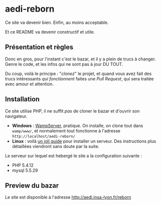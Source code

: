 # aedi-reborn
Ce site va devenir bien. Enfin, au moins acceptable.

Et ce README va devenir constructif et utile.

## Présentation et règles

Donc en gros, pour l'instant c'est le bazar, et il y a plein de trucs à changer. Genre le code, et les infos qui ne sont pas à jour DU TOUT.

Du coup, voilà le principe : "*clonez*" le projet, et quand vous avez fait des trucs intéressants *qui fonctionnent* faites une *Pull Request*, qui sera traitée avec amour et attention.

## Installation

Ce site utilise PHP, il ne suffit *pas* de cloner le bazar et d'ouvrir son navigateur.

 - **Windows** : [WampServer](http://www.wampserver.com/), pratique. On installe, on clone tout dans `wamp/www/`, et normalement tout fonctionne à l'adresse `http://localhost/aedi-reborn/`
 - **Linux** : voilà [un joli guide](https://www.digitalocean.com/community/tutorials/how-to-install-linux-apache-mysql-php-lamp-stack-on-ubuntu) pour installer un serveur. Des instructions plus détaillées viendront sans doute par la suite.

Le serveur sur lequel est hebergé le site a la configuration suivante :
 - PHP 5.4.12
 - mysql 5.5.29

## Preview du bazar

Le site est disponible à l'adresse http://aedi.insa-lyon.fr/reborn
